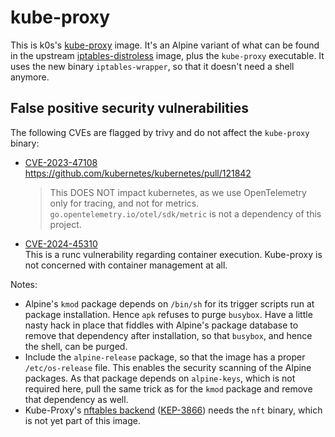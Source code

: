 # kube-proxy

This is k0s's [kube-proxy] image. It's an Alpine variant of what can be found in
the upstream [iptables-distroless] image, plus the `kube-proxy` executable. It
uses the new binary `iptables-wrapper`, so that it doesn't need a shell anymore.

## False positive security vulnerabilities

The following CVEs are flagged by trivy and do not affect the `kube-proxy`
binary:

* [CVE-2023-47108]  
  <https://github.com/kubernetes/kubernetes/pull/121842>  
  > This DOES NOT impact kubernetes, as we use OpenTelemetry only for tracing,
  > and not for metrics. `go.opentelemetry.io/otel/sdk/metric` is not a
  > dependency of this project.
* [CVE-2024-45310]  
  This is a runc vulnerability regarding container execution. Kube-proxy is not
  concerned with container management at all.

Notes:

* Alpine's `kmod` package depends on `/bin/sh` for its trigger scripts run at
  package installation. Hence `apk` refuses to purge `busybox`. Have a little
  nasty hack in place that fiddles with Alpine's package database to remove that
  dependency after installation, so that `busybox`, and hence the shell, can be
  purged.
* Include the `alpine-release` package, so that the image has a proper
  `/etc/os-release` file. This enables the security scanning of the Alpine
  packages. As that package depends on `alpine-keys`, which is not required
  here, pull the same trick as for the `kmod` package and remove that dependency
  as well.
* Kube-Proxy's [nftables backend] ([KEP-3866]) needs the `nft` binary, which is
  not yet part of this image.

[kube-proxy]: https://kubernetes.io/docs/reference/command-line-tools-reference/kube-proxy/
[iptables-distroless]: https://github.com/kubernetes/release/tree/master/images/build/distroless-iptables/distroless
[CVE-2023-47108]: https://avd.aquasec.com/nvd/cve-2023-47108
[CVE-2024-45310]: https://avd.aquasec.com/nvd/cve-2024-45310
[nftables backend]: https://github.com/kubernetes/enhancements/issues/3866
[KEP-3866]: https://github.com/kubernetes/enhancements/blob/master/keps/sig-network/3866-nftables-proxy/README.md
